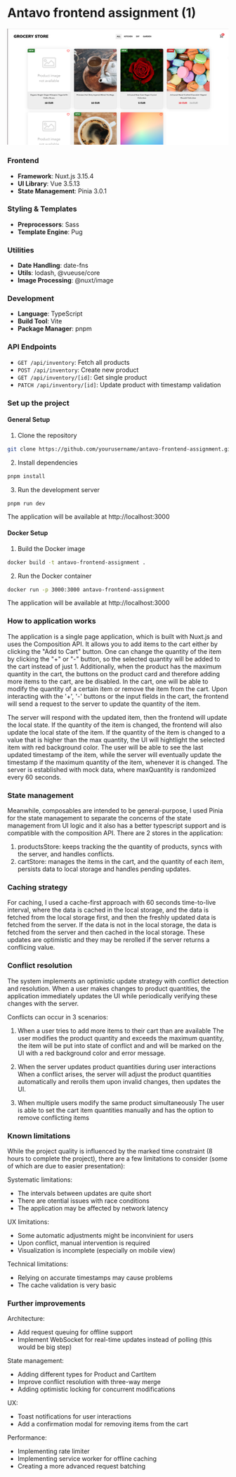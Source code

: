 # Antavo frontend assignment (1)

![Project Screenshot](public/website.png)

### Frontend
- **Framework**: Nuxt.js 3.15.4
- **UI Library**: Vue 3.5.13
- **State Management**: Pinia 3.0.1

### Styling & Templates
- **Preprocessors**: Sass
- **Template Engine**: Pug

### Utilities
- **Date Handling**: date-fns
- **Utils**: lodash, @vueuse/core
- **Image Processing**: @nuxt/image

### Development
- **Language**: TypeScript
- **Build Tool**: Vite
- **Package Manager**: pnpm

### API Endpoints

- `GET /api/inventory`: Fetch all products
- `POST /api/inventory`: Create new product
- `GET /api/inventory/[id]`: Get single product
- `PATCH /api/inventory/[id]`: Update product with timestamp validation

### Set up the project

#### General Setup

1. Clone the repository
```bash
git clone https://github.com/yourusername/antavo-frontend-assignment.git
```

2. Install dependencies
```bash
pnpm install
```

3. Run the development server
```bash
pnpm run dev
```
The application will be available at http://localhost:3000

#### Docker Setup

1. Build the Docker image
```bash
docker build -t antavo-frontend-assignment .
```

2. Run the Docker container
```bash
docker run -p 3000:3000 antavo-frontend-assignment  
```
The application will be available at http://localhost:3000

### How to application works

The application is a single page application, which is built with Nuxt.js and uses the Composition API. It allows you to add items to the cart either by clicking the "Add to Cart" button. One can change the quantity of the item by clicking the "+" or "-" button, so the selected quantity will be added to the cart instead of just 1. Additionally, when the product has the maximum quantity in the cart, the buttons on the product card and therefore adding more items to the cart, are be disabled. In the cart, one will be able to modify the quantity of a certain item or remove the item from the cart. Upon interacting with the '+', '-' buttons or the input fields in the cart, the frontend will send a request to the server to update the quantity of the item.

The server will respond with the updated item, then the frontend will update the local state. If the quantity of the item is changed, the frontend will also update the local state of the item. If the quantity of the item is changed to a value that is higher than the max quantity, the UI will hightlight the selected item with red background color. The user will be able to see the last updated timestamp of the item, while the server will eventually update the timestamp if the maximum quantity of the item, whenever it is changed. The server is established with mock data, where maxQuantity is randomized every 60 seconds.

### State management

Meanwhile, composables are intended to be general-purpose, I used Pinia for the state management to separate the concerns of the state management from UI logic and it also has a better typescript support and is compatible with the composition API. There are 2 stores in the application:

1. productsStore: keeps tracking the the quantity of products, syncs with the server, and handles conflicts.
2. cartStore: manages the items in the cart, and the quantity of each item, persists data to local storage and handles pending updates.

### Caching strategy

For caching, I used a cache-first approach with 60 seconds time-to-live interval, where the data is cached in the local storage, and the data is fetched from the local storage first, and then the freshly updated data is fetched from the server. If the data is not in the local storage, the data is fetched from the server and then cached in the local storage. These updates are optimistic and they may be rerolled if the server returns a conflicing value.

### Conflict resolution

The system implements an optimistic update strategy with conflict detection and resolution. When a user makes changes to product quantities, the application immediately updates the UI while periodically verifying these changes with the server.

Conflicts can occur in 3 scenarios:

1. When a user tries to add more items to their cart than are available
The user modifies the product quantity and exceeds the maximum quantity, the item will be put into state of conflict and and will be marked on the UI with a red background color and error message.

2. When the server updates product quantities during user interactions 
When a conflict arises, the server will adjust the product quantities automatically and rerolls them upon invalid changes, then updates the UI.

3. When multiple users modify the same product simultaneously
The user is able to set the cart item quantities manually and has the option to remove conflicting items

### Known limitations

While the project quality is influenced by the marked time constraint (8 hours to complete the project), there are a few limitations to consider (some of which are due to easier presentation):

Systematic limitations:
- The intervals between updates are quite short
- There are otential issues with race conditions
- The application may be affected by network latency

UX limitations:
- Some automatic adjustments might be inconvinient for users
- Upon conflict, manual intervention is required
- Visualization is incomplete (especially on mobile view)

Technical limitations:
- Relying on accurate timestamps may cause problems
- The cache validation is very basic

### Further improvements

Architecture:
- Add request queuing for offline support
- Implement WebSocket for real-time updates instead of polling (this would be big step)

State management:
- Adding different types for Product and CartItem
- Improve conflict resolution with three-way merge
- Adding optimistic locking for concurrent modifications

UX:
- Toast notifications for user interactions
- Add a confirmation modal for removing items from the cart

Performance:
- Implementing rate limiter
- Implementing service worker for offline caching
- Creating a more advanced request batching
